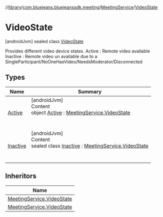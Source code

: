 //[library](../../../../index.md)/[com.bluejeans.bluejeanssdk.meeting](../../index.md)/[MeetingService](../index.md)/[VideoState](index.md)



# VideoState  
 [androidJvm] sealed class [VideoState](index.md)

Provides different video device states. Active : Remote video available Inactive : Remote video un available due to a SingleParticipant/NoOneHasVideo/NeedsModerator/Disconnected

   


## Types  
  
|  Name |  Summary | 
|---|---|
| <a name="com.bluejeans.bluejeanssdk.meeting/MeetingService.VideoState.Active///PointingToDeclaration/"></a>[Active](-active/index.md)| <a name="com.bluejeans.bluejeanssdk.meeting/MeetingService.VideoState.Active///PointingToDeclaration/"></a>[androidJvm]  <br>Content  <br>object [Active](-active/index.md) : [MeetingService.VideoState](index.md)  <br><br><br>|
| <a name="com.bluejeans.bluejeanssdk.meeting/MeetingService.VideoState.Inactive///PointingToDeclaration/"></a>[Inactive](-inactive/index.md)| <a name="com.bluejeans.bluejeanssdk.meeting/MeetingService.VideoState.Inactive///PointingToDeclaration/"></a>[androidJvm]  <br>Content  <br>sealed class [Inactive](-inactive/index.md) : [MeetingService.VideoState](index.md)  <br><br><br>|


## Inheritors  
  
|  Name | 
|---|
| <a name="com.bluejeans.bluejeanssdk.meeting/MeetingService.VideoState.Active///PointingToDeclaration/"></a>[MeetingService.VideoState](-active/index.md)|
| <a name="com.bluejeans.bluejeanssdk.meeting/MeetingService.VideoState.Inactive///PointingToDeclaration/"></a>[MeetingService.VideoState](-inactive/index.md)|

